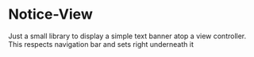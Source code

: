 # Notice-View

Just a small library to display a simple text banner atop a view controller. This respects navigation bar and sets right underneath it
